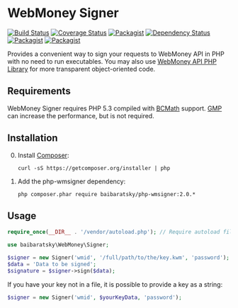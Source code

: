 WebMoney Signer
===============
[![Build Status](https://travis-ci.org/baibaratsky/php-wmsigner.svg)](https://travis-ci.org/baibaratsky/php-wmsigner)
[![Coverage Status](https://coveralls.io/repos/baibaratsky/php-wmsigner/badge.svg?branch=master&service=github)](https://coveralls.io/github/baibaratsky/php-wmsigner?branch=master)
[![Packagist](https://img.shields.io/packagist/l/baibaratsky/php-wmsigner.svg)](https://github.com/baibaratsky/php-wmsigner/blob/master/LICENSE.md)
[![Dependency Status](https://www.versioneye.com/user/projects/55316b5e10e7149066000c9a/badge.svg?style=flat)](https://www.versioneye.com/user/projects/55316b5e10e7149066000c9a)
[![Packagist](https://img.shields.io/packagist/v/baibaratsky/php-wmsigner.svg)](https://packagist.org/packages/baibaratsky/php-wmsigner)
[![Packagist](https://img.shields.io/packagist/dt/baibaratsky/php-wmsigner.svg)](https://packagist.org/packages/baibaratsky/php-wmsigner)

Provides a convenient way to sign your requests to WebMoney API in PHP with no need to run executables.
You may also use [WebMoney API PHP Library](https://github.com/baibaratsky/php-webmoney) for more transparent object-oriented code.


Requirements
------------
WebMoney Signer requires PHP 5.3 compiled with [BCMath](http://www.php.net/manual/en/book.bc.php) support.
[GMP](http://www.php.net/manual/en/book.gmp.php) can increase the performance, but is not required.


Installation
------------
0. Install [Composer](http://getcomposer.org/):

    ```
    curl -sS https://getcomposer.org/installer | php
    ```

0. Add the php-wmsigner dependency:

    ```
    php composer.phar require baibaratsky/php-wmsigner:2.0.*
    ```

Usage
-----
```php
require_once(__DIR__ . '/vendor/autoload.php'); // Require autoload file generated by composer

use baibaratsky\WebMoney\Signer;

$signer = new Signer('wmid', '/full/path/to/the/key.kwm', 'password');
$data = 'Data to be signed'; 
$signature = $signer->sign($data);
```

If you have your key not in a file, it is possible to provide a key as a string:
```php
$signer = new Signer('wmid', $yourKeyData, 'password');
```
